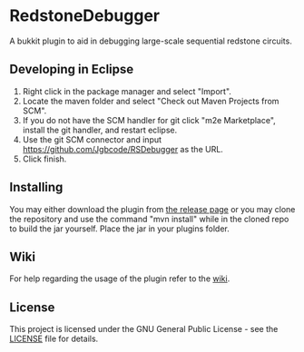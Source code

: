 # RedstoneDebugger
A bukkit plugin to aid in debugging large-scale sequential redstone circuits.

## Developing in Eclipse
1. Right click in the package manager and select "Import".
2. Locate the maven folder and select "Check out Maven Projects from SCM".
3. If you do not have the SCM handler for git click "m2e Marketplace", install the git handler, and restart eclipse.
4. Use the git SCM connector and input https://github.com/Jgbcode/RSDebugger as the URL.
5. Click finish.

## Installing
You may either download the plugin from [the release page](https://github.com/Jgbcode/RSDebugger/releases) or you may clone the repository and use the command "mvn install" while in the cloned repo to build the jar yourself. Place the jar in your plugins folder.

## Wiki
For help regarding the usage of the plugin refer to the [wiki](https://github.com/Jgbcode/RSDebugger/wiki).

## License
This project is licensed under the GNU General Public License - see the [LICENSE](https://github.com/Jgbcode/RSDebugger/blob/master/LICENSE) file for details.
